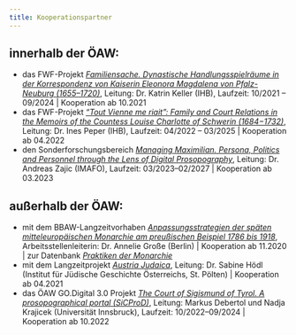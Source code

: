 ```yaml
---
title: Kooperationspartner
---
```


## innerhalb der ÖAW:

- das FWF-Projekt
  [_Familiensache. Dynastische Handlungsspielräume in der Korrespondenz von Kaiserin Eleonora Magdalena von Pfalz-Neuburg (1655–1720)_](https://www.oeaw.ac.at/ihb/forschungsbereiche/geschichte-der-habsburgermonarchie/forschung/familiensache),
  Leitung: Dr. Katrin Keller (IHB), Laufzeit: 10/2021 – 09/2024 | Kooperation ab 10.2021
- das FWF-Projekt
  [_“Tout Vienne me riait”: Family and Court Relations in the Memoirs of the Countess Louise Charlotte of Schwerin (1684−1732)_](https://www.oeaw.ac.at/ihb/forschungsbereiche/geschichte-der-habsburgermonarchie/forschung/memoiren-der-graefin-luise-charlotte-von-schwerin),
  Leitung: Dr. Ines Peper (IHB), Laufzeit: 04/2022 – 03/2025 | Kooperation ab 04.2022
- den Sonderforschungsbereich
  [_Managing Maximilian. Persona, Politics and Personnel through the Lens of Digital Prosopography_](https://www.oeaw.ac.at/imafo/forschung/clusterprojekte-langzeitprojekte/managing-maximilian-1493-1519),
  Leitung: Dr. Andreas Zajic (IMAFO), Laufzeit: 03/2023–02/2027 | Kooperation ab 03.2023

## außerhalb der ÖAW:

- mit dem BBAW-Langzeitvorhaben
  [_Anpassungsstrategien der späten mitteleuropäischen Monarchie am preußischen Beispiel 1786 bis 1918_](https://www.bbaw.de/forschung/anpassungsstrategien-der-spaeten-mitteleuropaeischen-monarchie-am-preussischen-beispiel-1786-bis-1918#:~:text=Das%20Akademienvorhaben%20%E2%80%9EAnpassungsstrategien%20der%20sp%C3%A4ten,Vergegenw%C3%A4rtigung%20unseres%20kulturellen%20Erbes%20dient.),
  Arbeitsstellenleiterin: Dr. Annelie Große (Berlin) | Kooperation ab 11.2020 | zur Datenbank
  [_Praktiken der Monarchie_](https://actaborussica.bbaw.de/)
- mit dem Langzeitprojekt
  [_Austria Judaica_](http://www.injoest.ac.at/de/projekte/laufende-projekte/austria-judaica),
  Leitung: Dr. Sabine Hödl (Institut für Jüdische Geschichte Österreichs, St. Pölten) | Kooperation
  ab 04.2021
- das ÖAW GO.Digital 3.0 Projekt
  [_The Court of Sigismund of Tyrol. A prosopographical portal (SiCProD)_](https://www.uibk.ac.at/geschichte-ethnologie/institut/mitarbeiterinnen/projekt/debertol-markus/sicprod/sigmund-of-tyrol-s-court-prosopographical-database.html),
  Leitung: Markus Debertol und Nadja Krajicek (Universität Innsbruck), Laufzeit: 10/2022–09/2024 |
  Kooperation ab 10.2022
